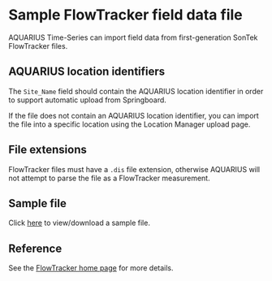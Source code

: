 # Sample FlowTracker field data file

AQUARIUS Time-Series can import field data from first-generation SonTek FlowTracker files.

## AQUARIUS location identifiers

The `Site_Name` field should contain the AQUARIUS location identifier in order to support automatic upload from Springboard.

If the file does not contain an AQUARIUS location identifier, you can import the file into a specific location using the Location Manager upload page.

## File extensions

FlowTracker files must have a `.dis` file extension, otherwise AQUARIUS will not attempt to parse the file as a FlowTracker measurement.

## Sample file

Click [here](./FlowTrackerSample.dis) to view/download a sample file.

## Reference

See the [FlowTracker home page](https://www.sontek.com/softwaredetail.php?FlowTracker-Software-27) for more details.
